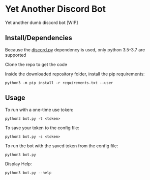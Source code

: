 # Yet Another Discord Bot

Yet another dumb discord bot [WIP]

## Install/Dependencies

Because the [discord.py](https://github.com/Rapptz/discord.py) dependency is used, only python 3.5-3.7 are supported

Clone the repo to get the code

Inside the downloaded repository folder, install the pip requirements:

    python3 -m pip install -r requirements.txt --user

## Usage

To run with a one-time use token:

`python3 bot.py -t <token>`

To save your token to the config file:

`python3 bot.py -s <token>`

To run the bot with the saved token from the config file:

`python3 bot.py`

Display Help:

`python3 bot.py --help`
